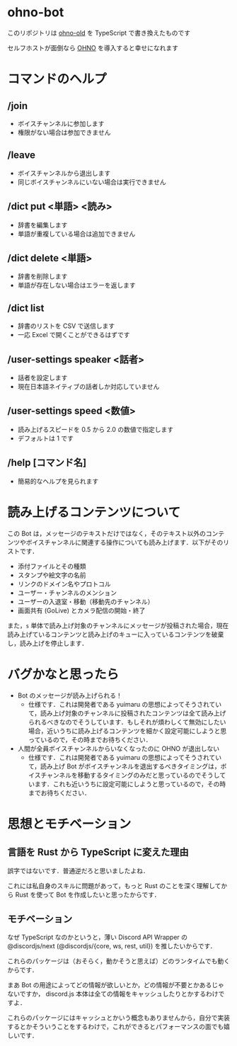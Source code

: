 # ohno-bot
このリポジトリは [ohno-old](https://github.com/arpabot/ohno-old) を TypeScript で書き換えたものです

セルフホストが面倒なら [OHNO](https://discord.com/api/oauth2/authorize?client_id=1104217377840840724&permissions=3146752&scope=bot%20applications.commands) を導入すると幸せになれます

# コマンドのヘルプ

## /join
- ボイスチャンネルに参加します
- 権限がない場合は参加できません

## /leave
- ボイスチャンネルから退出します
- 同じボイスチャンネルにいない場合は実行できません

## /dict put <単語> <読み>
- 辞書を編集します
- 単語が重複している場合は追加できません

## /dict delete <単語>
- 辞書を削除します
- 単語が存在しない場合はエラーを返します

## /dict list
- 辞書のリストを CSV で送信します
- 一応 Excel で開くことができるはずです

## /user-settings speaker <話者>
- 話者を設定します
- 現在日本語ネイティブの話者しか対応していません

## /user-settings speed <数値>
- 読み上げるスピードを 0.5 から 2.0 の数値で指定します
- デフォルトは 1 です

## /help [コマンド名]
- 簡易的なヘルプを見られます

# 読み上げるコンテンツについて
この Bot は，メッセージのテキストだけではなく，そのテキスト以外のコンテンツやボイスチャンネルに関連する操作についても読み上げます．以下がそのリストです．

- 添付ファイルとその種類
- スタンプや絵文字の名前
- リンクのドメイン名やプロトコル
- ユーザー・チャンネルのメンション
- ユーザーの入退室・移動（移動先のチャンネル）
- 画面共有 (GoLive) とカメラ配信の開始・終了

また，`s` 単体で読み上げ対象のチャンネルにメッセージが投稿された場合，現在読み上げているコンテンツと読み上げのキューに入っているコンテンツを破棄し，読み上げを停止します．

# バグかなと思ったら

- Bot のメッセージが読み上げられる！
  - 仕様です．これは開発者である yuimaru の思想によってそうされていて，読み上げ対象のチャンネルに投稿されたコンテンツは全て読み上げられるべきなのでそうしています．もしそれが煩わしくて無効にしたい場合，近いうちに読み上げるコンテンツを細かく設定可能にしようと思っているので，その時までお待ちください．
- 人間が全員ボイスチャンネルからいなくなったのに OHNO が退出しない
  - 仕様です．これは開発者である yuimaru の思想によってそうされていて，読み上げ Bot がボイスチャンネルを退出するべきタイミングは，ボイスチャンネルを移動するタイミングのみだと思っているのでそうしています．これも近いうちに設定可能にしようと思っているので，その時までお待ちください．

# 思想とモチベーション

## 言語を Rust から TypeScript に変えた理由
誤字ではないです．普通逆だろと思いましたよね．

これには私自身のスキルに問題があって，もっと Rust のことを深く理解してから Rust を使って Bot を作成したいと思ったからです．

## モチベーション
なぜ TypeScript なのかというと，薄い Discord API Wrapper の @discordjs/next (@discordjs/{core, ws, rest, util}) を推したいからです．

これらのパッケージは（おそらく，動かそうと思えば）どのランタイムでも動くからです．

まあ Bot の用途によってどの情報が欲しいとか，どの情報が不要とかあるじゃないですか， discord.js 本体は全ての情報をキャッシュしたりとかするわけですよ．

これらのパッケージにはキャッシュとかいう概念もありませんから，自分で実装するとかそういうことをするわけで，これができるとパフォーマンスの面でも嬉しいです．
